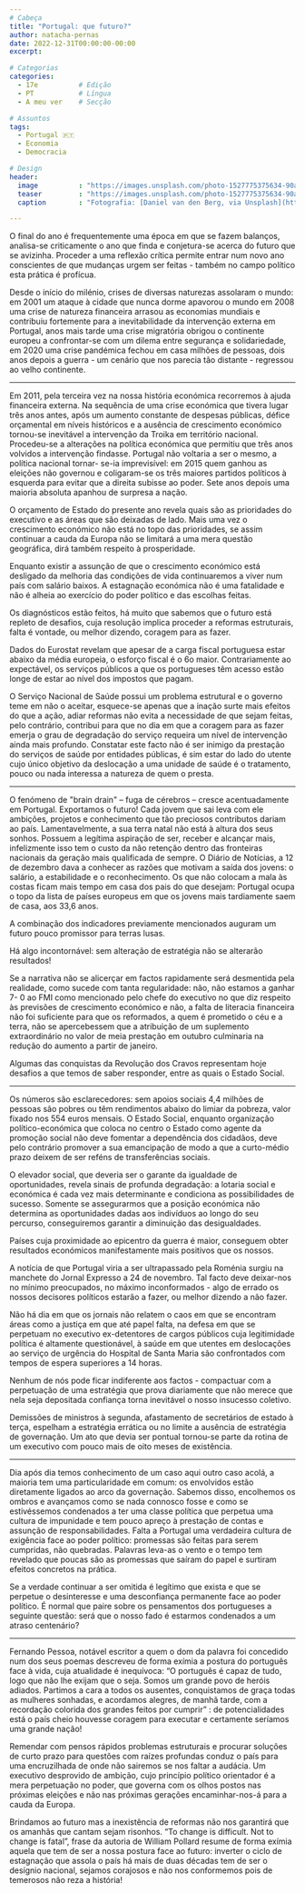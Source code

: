 ```yaml
---
# Cabeça
title: "Portugal: que futuro?"
author: natacha-pernas
date: 2022-12-31T00:00:00-00:00
excerpt:

# Categorias
categories:
  - 17e          # Edição
  - PT           # Língua
  - A meu ver    # Secção

# Assuntos
tags:
  - Portugal 🇵🇹
  - Economia
  - Democracia

# Design
header:
  image          : "https://images.unsplash.com/photo-1527775375634-90aad706a9b7?ixlib=rb-4.0.3&ixid=MnwxMjA3fDB8MHxwaG90by1wYWdlfHx8fGVufDB8fHx8&auto=format&fit=crop&w=1470&q=80"
  teaser         : "https://images.unsplash.com/photo-1527775375634-90aad706a9b7?ixlib=rb-4.0.3&ixid=MnwxMjA3fDB8MHxwaG90by1wYWdlfHx8fGVufDB8fHx8&auto=format&fit=crop&w=1470&q=80"
  caption        : "Fotografia: [Daniel van den Berg, via Unsplash](https://unsplash.com/photos/sMGBWxXFvJg)"

---
```


O final do ano é frequentemente uma época em que se fazem balanços, analisa-se criticamente o ano que finda e conjetura-se acerca do futuro que se avizinha. Proceder a uma reflexão crítica permite entrar num novo ano conscientes de que mudanças urgem ser feitas - também no campo político esta prática é profícua.

Desde o início do milénio, crises de diversas naturezas assolaram o mundo: em 2001 um ataque à cidade que nunca dorme apavorou o mundo em 2008 uma crise de natureza financeira arrasou as economias mundiais e contribuiu fortemente para a inevitabilidade da intervenção externa em Portugal, anos mais tarde uma crise migratória obrigou o continente europeu a confrontar-se com um dilema entre segurança e solidariedade, em 2020 uma crise pandémica fechou em casa milhões de pessoas, dois anos depois a guerra - um cenário que nos parecia tão distante - regressou ao velho continente.

---

Em 2011, pela terceira vez na nossa história económica recorremos à ajuda financeira externa. Na sequência de uma crise económica que tivera lugar três anos antes, após um aumento constante de despesas públicas, défice orçamental em níveis históricos e a ausência de crescimento económico tornou-se inevitável a intervenção da Troika em território nacional. Procedeu-se a alterações na política económica que permitiu que três anos volvidos a intervenção findasse. Portugal não voltaria a ser o mesmo, a política nacional tornar- se-ia imprevisível: em 2015 quem ganhou as eleições não governou e coligaram-se os três maiores partidos políticos à esquerda para evitar que a direita subisse ao poder. Sete anos depois uma maioria absoluta apanhou de surpresa a nação.

O orçamento de Estado do presente ano revela quais são as prioridades do executivo e as áreas que são deixadas de lado. Mais uma vez o crescimento económico não está no topo das prioridades, se assim continuar a cauda da Europa não se limitará a uma mera questão geográfica, dirá também respeito à prosperidade.

Enquanto existir a assunção de que o crescimento económico está desligado da melhoria das condições de vida continuaremos a viver num país com salário baixos. A estagnação económica não é uma fatalidade e não é alheia ao exercício do poder político e das escolhas feitas.

Os diagnósticos estão feitos, há muito que sabemos que o futuro está repleto de desafios, cuja resolução implica proceder a reformas estruturais, falta é vontade, ou melhor dizendo, coragem para as fazer.

Dados do Eurostat revelam que apesar de a carga fiscal portuguesa estar abaixo da média europeia, o esforço fiscal é o 6o maior. Contrariamente ao expectável, os serviços públicos a que os portugueses têm acesso estão longe de estar ao nível dos impostos que pagam.

O Serviço Nacional de Saúde possui um problema estrutural e o governo teme em não o aceitar, esquece-se apenas que a inação surte mais efeitos do que a ação, adiar reformas não evita a necessidade de que sejam feitas, pelo contrário, contribui para que no dia em que a coragem para as fazer emerja o grau de degradação do serviço requeira um nível de intervenção ainda mais profundo. Constatar este facto não é ser inimigo da prestação do serviços de saúde por entidades públicas, é sim estar do lado do utente cujo único objetivo da deslocação a uma unidade de saúde é o tratamento, pouco ou nada interessa a natureza de quem o presta.

---

O fenómeno de "brain drain" – fuga de cérebros – cresce acentuadamente em Portugal. Exportamos o futuro! Cada jovem que sai leva com ele ambições, projetos e conhecimento que tão preciosos contributos dariam ao país. Lamentavelmente, a sua terra natal não está à altura dos seus sonhos. Possuem a legítima aspiração de ser, receber e alcançar mais, infelizmente isso tem o custo da não retenção dentro das fronteiras nacionais da geração mais qualificada de sempre. O Diário de Notícias, a 12 de dezembro dava a conhecer as razões que motivam a saída dos jovens: o salário, a estabilidade e o reconhecimento. Os que não colocam a mala às costas ficam mais tempo em casa dos pais do que desejam: Portugal ocupa o topo da lista de países europeus em que os jovens mais tardiamente saem de casa, aos 33,6 anos.

A combinação dos indicadores previamente mencionados auguram um futuro pouco promissor para terras lusas.

Há algo incontornável: sem alteração de estratégia não se alterarão resultados!

Se a narrativa não se alicerçar em factos rapidamente será desmentida pela realidade, como sucede com tanta regularidade: não, não estamos a ganhar 7- 0 ao FMI como mencionado pelo chefe do executivo no que diz respeito às previsões de crescimento económico e não, a falta de literacia financeira não foi suficiente para que os reformados, a quem é prometido o céu e a terra, não se apercebessem que a atribuição de um suplemento extraordinário no valor de meia prestação em outubro culminaria na redução do aumento a partir de janeiro.

Algumas das conquistas da Revolução dos Cravos representam hoje desafios a que temos de saber responder, entre as quais o Estado Social.

---

Os números são esclarecedores: sem apoios sociais 4,4 milhões de pessoas são pobres ou têm rendimentos abaixo do limiar da pobreza, valor fixado nos 554 euros mensais. O Estado Social, enquanto organização político-económica que coloca no centro o Estado como agente da promoção social não deve fomentar a dependência dos cidadãos, deve pelo contrário promover a sua emancipação de modo a que a curto-médio prazo deixem de ser reféns de transferências sociais.

O elevador social, que deveria ser o garante da igualdade de oportunidades, revela sinais de profunda degradação: a lotaria social e económica é cada vez mais determinante e condiciona as possibilidades de sucesso. Somente se assegurarmos que a posição económica não determina as oportunidades dadas aos indivíduos ao longo do seu percurso, conseguiremos garantir a diminuição das desigualdades.

Países cuja proximidade ao epicentro da guerra é maior, conseguem obter resultados económicos manifestamente mais positivos que os nossos.

A notícia de que Portugal viria a ser ultrapassado pela Roménia surgiu na manchete do Jornal Expresso a 24 de novembro. Tal facto deve deixar-nos no mínimo preocupados, no máximo inconformados - algo de errado os nossos decisores políticos estarão a fazer, ou melhor dizendo a não fazer.

Não há dia em que os jornais não relatem o caos em que se encontram áreas como a justiça em que até papel falta, na defesa em que se perpetuam no executivo ex-detentores de cargos públicos cuja legitimidade política é altamente questionável, à saúde em que utentes em deslocações ao serviço de urgência do Hospital de Santa Maria são confrontados com tempos de espera superiores a 14 horas.

Nenhum de nós pode ficar indiferente aos factos - compactuar com a perpetuação de uma estratégia que prova diariamente que não merece que nela seja depositada confiança torna inevitável o nosso insucesso coletivo.

Demissões de ministros à segunda, afastamento de secretários de estado à terça, espelham a estratégia errática ou no limite a ausência de estratégia de governação. Um ato que devia ser pontual tornou-se parte da rotina de um executivo com pouco mais de oito meses de existência.

---

Dia após dia temos conhecimento de um caso aqui outro caso acolá, a maioria tem uma particularidade em comum: os envolvidos estão diretamente ligados ao arco da governação. Sabemos disso, encolhemos os ombros e avançamos como se nada connosco fosse e como se estivéssemos condenados a ter uma classe política que perpetua uma cultura de impunidade e tem pouco apreço à prestação de contas e assunção de responsabilidades. Falta a Portugal uma verdadeira cultura de exigência face ao poder político: promessas são feitas para serem cumpridas, não quebradas. Palavras leva-as o vento e o tempo tem revelado que poucas são as promessas que saíram do papel e surtiram efeitos concretos na prática.

Se a verdade continuar a ser omitida é legítimo que exista e que se perpetue o desinteresse e uma desconfiança permanente face ao poder político. É normal que paire sobre os pensamentos dos portugueses a seguinte questão: será que o nosso fado é estarmos condenados a um atraso centenário?

---

Fernando Pessoa, notável escritor a quem o dom da palavra foi concedido num dos seus poemas descreveu de forma exímia a postura do português face à vida, cuja atualidade é inequívoca: “O português é capaz de tudo, logo que não lhe exijam que o seja. Somos um grande povo de heróis adiados. Partimos a cara a todos os ausentes, conquistamos de graça todas as mulheres sonhadas, e acordamos alegres, de manhã tarde, com a recordação colorida dos grandes feitos por cumprir” : de potencialidades está o país cheio houvesse coragem para executar e certamente seríamos uma grande nação!

Remendar com pensos rápidos problemas estruturais e procurar soluções de curto prazo para questões com raízes profundas conduz o país para uma encruzilhada de onde não sairemos se nos faltar a audácia. Um executivo desprovido de ambição, cujo princípio político orientador é a mera perpetuação no poder, que governa com os olhos postos nas próximas eleições e não nas próximas gerações encaminhar-nos-á para a cauda da Europa.

Brindamos ao futuro mas a inexistência de reformas não nos garantirá que os amanhãs que cantam sejam risonhos. “To change is difficult. Not to change is fatal”, frase da autoria de William Pollard resume de forma exímia aquela que tem de ser a nossa postura face ao futuro: inverter o ciclo de estagnação que assola o país há mais de duas décadas tem de ser o desígnio nacional, sejamos corajosos e não nos conformemos pois de temerosos não reza a história!
